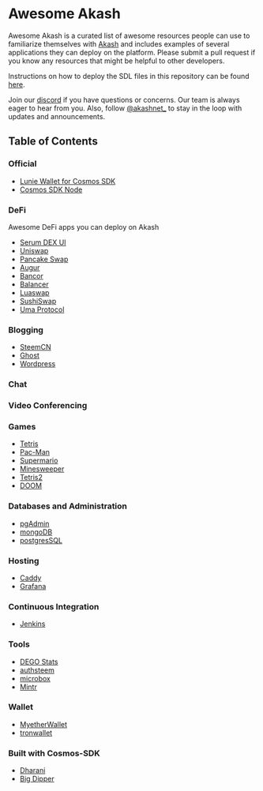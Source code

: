 # Awesome Akash

Awesome Akash is a curated list of awesome resources people can use to familiarize themselves with [Akash](https://akash.network) and includes examples of several applications they can deploy on the platform. Please submit a pull request if you know any resources that might be helpful to other developers.

Instructions on how to deploy the SDL files in this repository can be found [here](//docs.akash.network/guides/deploy).


Join our [discord](https://discord.akash.network) if you have questions or concerns. Our team is always eager to hear from you.
Also, follow [@akashnet\_](https://twitter.com/akashnet_) to stay in the loop with updates and announcements.

## Table of Contents

### Official

- [Lunie Wallet for Cosmos SDK](lunie-lite)
- [Cosmos SDK Node](https://github.com/ovrclk/akash-on-akash)

### DeFi

Awesome DeFi apps you can deploy on Akash

- [Serum DEX UI](https://github.com/ovrclk/serum-on-akash)
- [Uniswap](uniswap)
- [Pancake Swap](pancake-swap)
- [Augur](augur)
- [Bancor](Bancor)
- [Balancer](Balancer)
- [Luaswap](luaswap)
- [SushiSwap](SushiSwap)
- [Uma Protocol](uma-protocol)

### Blogging
- [SteemCN](steemcn)
- [Ghost](ghost)
- [Wordpress](wordpress)

### Chat

### Video Conferencing

### Games

- [Tetris](tetris)
- [Pac-Man](pacman)
- [Supermario](supermario)
- [Minesweeper](minesweeper)
- [Tetris2](tetris2)
- [DOOM](doom)

### Databases and Administration

- [pgAdmin](pgadmin4)
- [mongoDB](mongoDB)
- [postgresSQL](postgres)
### Hosting

- [Caddy](caddy)
- [Grafana](grafana)

### Continuous Integration

- [Jenkins](jenkins)

### Tools
- [DEGO Stats](dego-stats)
- [authsteem](authsteem)
- [microbox](microbox)
- [Mintr](mintr)

### Wallet
- [MyetherWallet](MyetherWallet)
- [tronwallet](tronwallet)

### Built with Cosmos-SDK
- [Dharani](Dharani)
- [Big Dipper](big-dipper)
